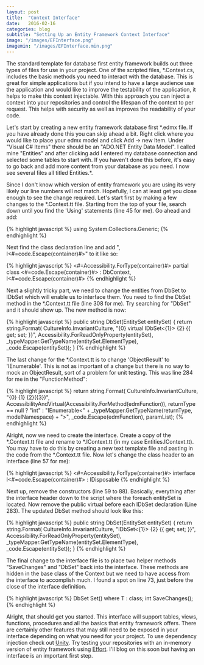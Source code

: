 ```yaml
---
layout: post
title:  "Context Interface"
date:   2016-02-16
categories: blog
subtitle: "Setting Up an Entity Framework Context Interface"
image: "/images/EFInterface.png"
imagemin: "/images/EFInterface.min.png"
---
```


The standard template for database first entity framework builds out three types of files for use in your project. One of the scripted files, *.Context.cs, includes the basic methods you need to interact with the database. This is great for simple applications but if you intend to have a large audience use the application and would like to improve the testability of the application, it helps to make this context injectable. With this approach you can inject a context into your repositories and control the lifespan of the context to per request. This helps with security as well as improves the readability of your code.

Let's start by creating a new entity framework database first \*.edmx file. If you have already done this you can skip ahead a bit. Right click where you would like to place your edmx model and click Add -> new Item. Under "Visual C# Items" there should be an "ADO.NET Entity Data Model". I called mine "Entities" and after clicking add I entered my database connection and selected some tables to start with. If you haven't done this before, it's easy to go back and add more content from your database as you need. I now see several files all titled Entities.\*.

Since I don't know which version of entity framework you are using its very likely our line numbers will not match. Hopefully, I can at least get you close enough to see the change required. Let's start first by making a few changes to the *.Context.tt file. Starting from the top of your file, search down until you find the 'Using' statements (line 45 for me). Go ahead and add:

{% highlight javascript %}
using System.Collections.Generic;
{% endhighlight %}

Next find the class declaration line and add ", I<#=code.Escape(container)#>" to it like so:

{% highlight javascript %}
<#=Accessibility.ForType(container)#> partial class <#=code.Escape(container)#> : DbContext, I<#=code.Escape(container)#>
{% endhighlight %}

Next a slightly tricky part, we need to change the entities from DbSet to IDbSet which will enable us to interface them. You need to find the DbSet method in the *.Context.tt file (line 308 for me). Try searching for "DbSet" and it should show up. The new method is now:

{% highlight javascript %}
    public string DbSet(EntitySet entitySet)
    {
        return string.Format(
            CultureInfo.InvariantCulture,
            "{0} virtual IDbSet<{1}> {2} {{ get; set; }}",
            Accessibility.ForReadOnlyProperty(entitySet),
            _typeMapper.GetTypeName(entitySet.ElementType),
            _code.Escape(entitySet));
    }
{% endhighlight %}

The last change for the *.Context.tt is to change 'ObjectResult' to 'IEnumerable'. This is not as important of a change but there is no way to mock an ObjectResult, sort of a problem for unit testing. This was line 284 for me in the "FunctionMethod":

{% highlight javascript %}
return string.Format(
    CultureInfo.InvariantCulture,
    "{0} {1} {2}({3})",
    AccessibilityAndVirtual(Accessibility.ForMethod(edmFunction)),
    returnType == null ? "int" : "IEnumerable<" + _typeMapper.GetTypeName(returnType, modelNamespace) + ">",
    _code.Escape(edmFunction),
    paramList);
{% endhighlight %}

Alright, now we need to create the interface. Create a copy of the *.Context.tt file and rename to *.IContext.tt (in my case Entities.IContext.tt). You may have to do this by creating a new text template file and pasting in the code from the *.Context.tt file. Now let's change the class header to an interface (line 57 for me):

{% highlight javascript %}
<#=Accessibility.ForType(container)#> interface I<#=code.Escape(container)#> : IDisposable
{% endhighlight %}

Next up, remove the constructors (line 59 to 88). Basically, everything after the interface header down to the script where the foreach entitySet is located. Now remove the public virtual before each IDbSet declaration (Line 283). The updated DbSet method should look like this:

{% highlight javascript %}
    public string DbSet(EntitySet entitySet)
    {
        return string.Format(
            CultureInfo.InvariantCulture,
            "IDbSet<{1}> {2} {{ get; set; }}",
            Accessibility.ForReadOnlyProperty(entitySet),
            _typeMapper.GetTypeName(entitySet.ElementType),
            _code.Escape(entitySet));
    }
{% endhighlight %}

The final change to the interface file is to place two helper methods "SaveChanges" and "DbSet" back into the interface. These methods are hidden in the base class of the Context but we need to have access from the interface to accomplish much. I found a spot on line 73, just before the close of the interface definition.

{% highlight javascript %}
DbSet<T> Set<T>() where T : class;
int SaveChanges();
{% endhighlight %}

Alright, that should get you started. This interface will support tables, views, functions, procedures and all the basics that entity framework offers. There are certainly other features that may still need to be exposed in your interface depending on what you need for your project. To use dependency injection check out [Unity](https://github.com/unitycontainer/unity). Try testing your repositories with an in-memory version of entity framework using [Effort](https://github.com/tamasflamich/effort). I'll blog on this soon but having an interface is an important first step. 
